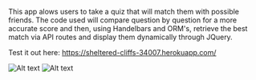 This app alows users to take a quiz that will match them with possible friends. The code used will compare question by question for a more accurate score and then, using Handelbars and ORM's, retrieve the best match via API routes and display them dynamically through JQuery.

Test it out here: https://sheltered-cliffs-34007.herokuapp.com/

![Alt text](ffpic1.png)
![Alt text](ffpic2.png)